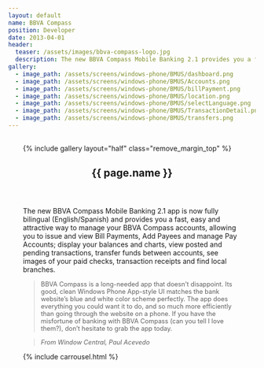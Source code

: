 ```yaml
---
layout: default
name: BBVA Compass
position: Developer
date: 2013-04-01
header:
  teaser: /assets/images/bbva-compass-logo.jpg
  description: The new BBVA Compass Mobile Banking 2.1 provides you a fast, easy and attractive way to manage your BBVA Compass accounts.
gallery:
  - image_path: /assets/screens/windows-phone/BMUS/dashboard.png
  - image_path: /assets/screens/windows-phone/BMUS/Accounts.png
  - image_path: /assets/screens/windows-phone/BMUS/billPayment.png
  - image_path: /assets/screens/windows-phone/BMUS/location.png
  - image_path: /assets/screens/windows-phone/BMUS/selectLanguage.png
  - image_path: /assets/screens/windows-phone/BMUS/TransactionDetail.png
  - image_path: /assets/screens/windows-phone/BMUS/transfers.png
---
```


<div id="main" role="main">    
    <!-- <article class="page" itemscope itemtype="https://schema.org/CreativeWork"> -->
      <meta itemprop="headline" content="{{ page.name }}"/>
      <meta itemprop="description" content="{{ page.header.description }}"/>
      <div class="page__inner-wrap" style="margin: 30px;">
      <div class="project-container left">
        <section class="page__content" itemprop="text">
             {% include gallery layout="half" class="remove_margin_top" %}
         </section>
      </div>
      <div class="project-container right">        
        <section class="page__content" itemprop="text">
        <header>
          <h1 id="page-title" class="page__title" itemprop="headline">{{ page.name }}</h1>
        </header>
            <p>The new BBVA Compass Mobile Banking 2.1 app is now fully bilingual (English/Spanish) and provides you a fast, easy and attractive way to manage your BBVA Compass accounts, allowing you to issue and view Bill Payments, Add Payees and manage Pay Accounts; display your balances and charts, view posted and pending transactions, transfer funds between accounts, see images of your paid checks, transaction receipts and find local branches.</p>
        </section>         
        <section class="page__content" itemprop="text" style="font-size: 0.8rem;">
              <blockquote>
                <p>BBVA Compass is a long-needed app that doesn’t disappoint. Its good, clean Windows Phone App-style UI matches the bank website’s blue and white color scheme perfectly. The app does everything you could want it to do, and so much more efficiently than going through the website on a phone. If you have the misfortune of banking with BBVA Compass (can you tell I love them?), don’t hesitate to grab the app today.</p>
              </blockquote>
              <blockquote>
                <p><cite>From Window Central, Paul Acevedo</cite></p>
              </blockquote>
         </section>
         <section class="page__content" itemprop="text">
         {% include carrousel.html %}
         </section>
         </div>
       </div>       
    <!-- </article> -->
</div>